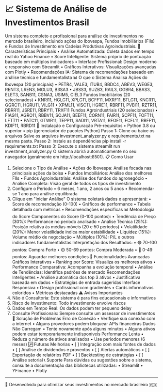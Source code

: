# 📈 Sistema de Análise de Investimentos Brasil
Um sistema completo e profissional para análise de investimentos no mercado brasileiro, incluindo ações do Ibovespa, Fundos Imobiliários (FIIs) e Fundos de Investimento em Cadeias Produtivas Agroindustriais.
🚀 Características Principais
•	Análise Automatizada: Coleta dados em tempo real do Yahoo Finance
•	Score Inteligente: Sistema próprio de pontuação baseado em múltiplos indicadores
•	Interface Profissional: Design moderno e responsivo com Streamlit
•	Gráficos Interativos: Visualizações avançadas com Plotly
•	Recomendações IA: Sistema de recomendações baseado em análise técnica e fundamentalista
📊 O que o Sistema Analisa
Ações do Ibovespa (20 principais)
•	PETR4, VALE3, ITUB4, BBDC4, ABEV3, WEGE3, RENT3, LREN3, MGLU3, B3SA3
•	JBSS3, SUZB3, RAIL3, GGBR4, BBAS3, ELET3, SANB11, CSNA3, USIM5, CIEL3
Fundos Imobiliários (20 selecionados)
•	KNRI11, HGLG11, XPLG11, BCFF11, MXRF11, BTLG11, KNCR11, GGRC11, HGRU11, VILG11
•	XPML11, VISC11, HGRE11, RBRF11, PVBI11, RZTR11, RBRR11, JSRE11, RBRY11, TRXF11
Fundos Agroindustriais (20 selecionados)
•	FIAG11, AGRO11, RBBV11, SOJA11, BEEF11, CORN11, FAIR11, SCPF11, FOFT11, LFTT11
•	PATC11, GTWR11, TEPP11, SADI11, VRTA11, RFOF11, FCFL11, RBFF11, KDIF11, RBRD11
🔧 Instalação e Configuração
Pré-requisitos
•	Python 3.8 ou superior
•	pip (gerenciador de pacotes Python)
Passo 1: Clone ou baixe os arquivos
Salve os arquivos investment_analyzer.py e requirements.txt na mesma pasta.
Passo 2: Instale as dependências
pip install -r requirements.txt
Passo 3: Execute o sistema
streamlit run investment_analyzer.py
O sistema abrirá automaticamente no seu navegador (geralmente em http://localhost:8501).
📋 Como Usar
1. Selecione o Tipo de Análise
•	Ações do Ibovespa: Análise focada nas principais ações da bolsa
•	Fundos Imobiliários: Análise dos melhores FIIs
•	Fundos Agroindustriais: Análise dos fundos do agronegócio
•	Análise Completa: Visão geral de todos os tipos de investimento
2. Configure o Período
•	6 meses, 1 ano, 2 anos ou 5 anos
•	Recomenda-se 1 ano para análise equilibrada
3. Clique em "Iniciar Análise"
O sistema coletará dados e apresentará:
•	Score de recomendação (0-100)
•	Gráficos de performance
•	Tabela detalhada com métricas
•	Recomendações específicas
📊 Metodologia do Score
Componentes do Score (0-100 pontos):
•	Tendência de Preço (30%): Performance no período analisado
•	Análise Técnica (25%): Posição relativa às médias móveis (20 e 50 períodos)
•	Volatilidade (20%): Menor volatilidade indica maior estabilidade
•	Liquidez (15%): Volume médio de negociação
•	Múltiplos (10%): P/L e outros indicadores fundamentalistas
Interpretação dos Resultados:
•	🟢 70-100 pontos: Compra Forte
•	🟡 50-69 pontos: Compra Moderada
•	🔴 0-49 pontos: Aguardar melhores condições
🎯 Funcionalidades Avançadas
Gráficos Interativos
•	Ranking por Score: Visualiza os melhores ativos
•	Performance Comparativa: Acompanha a evolução temporal
•	Análise de Tendências: Identifica padrões de mercado
Recomendações Inteligentes
•	Análise automática dos top 3 ativos
•	Justificativa baseada em dados
•	Estratégias de entrada sugeridas
Interface Responsiva
•	Design profissional com gradientes
•	Cards informativos coloridos
•	Métricas destacadas
⚠️ Avisos Importantes
1.	Não é Consultoria: Este sistema é para fins educacionais e informativos
2.	Risco de Investimento: Todo investimento envolve riscos
3.	Dados em Tempo Real: Os dados podem ter pequeno delay
4.	Consulte Profissionais: Sempre consulte um assessor de investimentos
🔧 Solução de Problemas
Erro de Conexão
•	Verifique sua conexão com a internet
•	Alguns provedores podem bloquear APIs financeiras
Dados Não Carregam
•	Tente novamente após alguns minutos
•	Alguns ativos podem estar temporariamente indisponíveis
Performance Lenta
•	Reduza o número de ativos analisados
•	Use períodos menores (6 meses)
🆙 Futuras Melhorias
•	[ ] Integração com mais fontes de dados
•	[ ] Análise de dividendos e proventos
•	[ ] Alertas automáticos
•	[ ] Exportação de relatórios PDF
•	[ ] Backtesting de estratégias
•	[ ] Análise setorial
📞 Suporte
Para dúvidas ou sugestões sobre o sistema, consulte a documentação das bibliotecas utilizadas:
•	Streamlit
•	YFinance
•	Plotly
________________________________________
💼 Desenvolvido para otimizar seus investimentos no mercado brasileiro 🇧🇷

